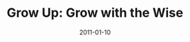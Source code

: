 ---
layout: music 
title: "Grow Up: Grow with the Wise"
series: "Grow Up"
date: 2011-01-10 
description: "Chuck Mingo talks about growing through intentional community."
audio: "http://s3.amazonaws.com/crossroadsaudiomessages/growup02.mp3"
audio-duration: "39:29"
src: "http://www.crossroads.net/players/media/series/GrowUp_190x110.jpg"
---